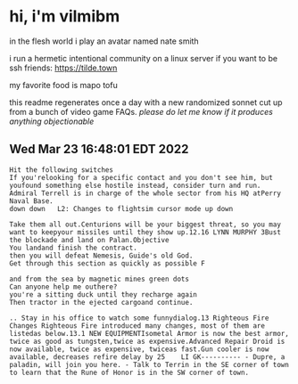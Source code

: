 # hi, i'm vilmibm

in the flesh world i play an avatar named nate smith

i run a hermetic intentional community on a linux server if you want to be ssh friends: https://tilde.town

my favorite food is mapo tofu

this readme regenerates once a day with a new randomized sonnet cut up from a bunch of video game FAQs.
_please do let me know if it produces anything objectionable_

## Wed Mar 23 16:48:01 EDT 2022

    Hit the following switches
    If you'relooking for a specific contact and you don't see him, but youfound something else hostile instead, consider turn and run.
    Admiral Terrell is in charge of the whole sector from his HQ atPerry Naval Base.
    down down 	L2: Changes to flightsim cursor mode up down
    
    Take them all out.Centurions will be your biggest threat, so you may want to keepyour missiles until they show up.12.16 LYNN MURPHY 3Bust the blockade and land on Palan.Objective
    You landand finish the contract.
    then you will defeat Nemesis, Guide's old God.
    Get through this section as quickly as possible F
    
    and from the sea by magnetic mines green dots
    Can anyone help me outhere?
    you're a sitting duck until they recharge again
    Then tractor in the ejected cargoand continue.
    
    .. Stay in his office to watch some funnydialog.13 Righteous Fire Changes Righteous Fire introduced many changes, most of them are listedas below.13.1 NEW EQUIPMENTIsometal Armor is now the best armor, twice as good as tungsten,twice as expensive.Advanced Repair Droid is now available, twice as expensive, twiceas fast.Gun cooler is now available, decreases refire delay by 25    LI GK---------- - Dupre, a paladin, will join you here. - Talk to Terrin in the SE corner of town to learn that the Rune of Honor is in the SW corner of town.
